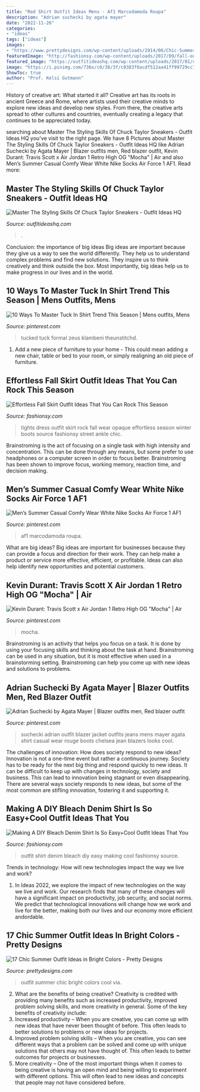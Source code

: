 ```yaml
---
title: "Red Shirt Outfit Ideas Mens - Af1 Marcodamoda Roupa"
description: "Adrian suchecki by agata mayer"
date: "2022-11-26"
categories:
- "ideas"
tags: ["ideas"]
images:
- "https://www.prettydesigns.com/wp-content/uploads/2014/06/Chic-Summer-Outfit.jpg"
featuredImage: "http://fashionsy.com/wp-content/uploads/2017/09/fall-outfit-8.jpg"
featured_image: "https://outfitideashq.com/wp-content/uploads/2017/01/chuck-taylor-9-643x1024.jpg"
image: "https://i.pinimg.com/736x/c0/38/3f/c0383f8acdf512aa41ff99729cc775e5.jpg"
ShowToc: true
author: "Prof. Kelsi Gutmann"
---
```



History of creative art: What started it all?
Creative art has its roots in ancient Greece and Rome, where artists used their creative minds to explore new ideas and develop new styles. From there, the creative arts spread to other cultures and countries, eventually creating a legacy that continues to be appreciated today.

	

		
searching about Master The Styling Skills Of Chuck Taylor Sneakers - Outfit Ideas HQ you've visit to the right page. We have 8 Pictures about Master The Styling Skills Of Chuck Taylor Sneakers - Outfit Ideas HQ like Adrian Suchecki by Agata Mayer | Blazer outfits men, Red blazer outfit, Kevin Durant: Travis Scott x Air Jordan 1 Retro High OG &quot;Mocha&quot; | Air and also Men’s Summer Casual Comfy Wear White Nike Socks Air Force 1 AF1. Read more:
		
    
## Master The Styling Skills Of Chuck Taylor Sneakers - Outfit Ideas HQ

<img loading=lazy src="https://outfitideashq.com/wp-content/uploads/2017/01/chuck-taylor-9-643x1024.jpg" onerror="this.onerror=null;this.src='https://tse3.mm.bing.net/th?id=OIP.2rYr1588XrBi0syoIPcjhQHaLy&amp;pid=15.1';" alt="Master The Styling Skills Of Chuck Taylor Sneakers - Outfit Ideas HQ">

_Source: outfitideashq.com_

>. 

	

Conclusion: the importance of big ideas
Big ideas are important because they give us a way to see the world differently. They help us to understand complex problems and find new solutions. They inspire us to think creatively and think outside the box. Most importantly, big ideas help us to make progress in our lives and in the world.

    
## 10 Ways To Master Tuck In Shirt Trend This Season | Mens Outfits, Mens

<img loading=lazy src="https://i.pinimg.com/736x/8e/eb/bc/8eebbc3a58687fe53c7d45ee8dae79ab.jpg" onerror="this.onerror=null;this.src='https://tse3.mm.bing.net/th?id=OIP.cRjg5DjwcJQnvSFWIscGkQHaTR&amp;pid=15.1';" alt="10 Ways To Master Tuck In Shirt Trend This Season | Mens outfits, Mens">

_Source: pinterest.com_

>tucked tuck formal zeus klambeni theunstitchd. 

	

1. Add a new piece of furniture to your home - This could mean adding a new chair, table or bed to your room, or simply realigning an old piece of furniture.

    
## Effortless Fall Skirt Outfit Ideas That You Can Rock This Season

<img loading=lazy src="http://fashionsy.com/wp-content/uploads/2017/09/fall-outfit-8.jpg" onerror="this.onerror=null;this.src='https://tse1.mm.bing.net/th?id=OIP.yzUodEA6iHXYKRrYL8wp5QHaLH&amp;pid=15.1';" alt="Effortless Fall Skirt Outfit Ideas That You Can Rock This Season">

_Source: fashionsy.com_

>tights dress outfit skirt rock fall wear opaque effortless season winter boots source fashionsy street ankle chic. 

	

Brainstroming is the act of focusing on a single task with high intensity and concentration. This can be done through any means, but some prefer to use headphones or a computer screen in order to focus better. Brainstroming has been shown to improve focus, working memory, reaction time, and decision making.

    
## Men’s Summer Casual Comfy Wear White Nike Socks Air Force 1 AF1

<img loading=lazy src="https://i.pinimg.com/736x/c0/38/3f/c0383f8acdf512aa41ff99729cc775e5.jpg" onerror="this.onerror=null;this.src='https://tse4.mm.bing.net/th?id=OIP.H1TOKYxExdAcNw7NrTJ4wQHaJO&amp;pid=15.1';" alt="Men’s Summer Casual Comfy Wear White Nike Socks Air Force 1 AF1">

_Source: pinterest.com_

>af1 marcodamoda roupa. 

	

What are big ideas?
Big ideas are important for businesses because they can provide a focus and direction for their work. They can help make a product or service more effective, efficient, or profitable. Ideas can also help identify new opportunities and potential customers.

    
## Kevin Durant: Travis Scott X Air Jordan 1 Retro High OG &quot;Mocha&quot; | Air

<img loading=lazy src="https://i.pinimg.com/736x/90/9e/b1/909eb107fb41ea11bb01a1d9c12e26d6.jpg" onerror="this.onerror=null;this.src='https://tse2.mm.bing.net/th?id=OIP.fgBLg3WcXcpNuW-DVjIgcAHaNK&amp;pid=15.1';" alt="Kevin Durant: Travis Scott x Air Jordan 1 Retro High OG &quot;Mocha&quot; | Air">

_Source: pinterest.com_

>mocha. 

	

Brainstroming is an activity that helps you focus on a task. It is done by using your focusing skills and thinking about the task at hand. Brainstroming can be used in any situation, but it is most effective when used in a brainstorming setting. Brainstroming can help you come up with new ideas and solutions to problems.

    
## Adrian Suchecki By Agata Mayer | Blazer Outfits Men, Red Blazer Outfit

<img loading=lazy src="https://i.pinimg.com/736x/bc/20/83/bc2083633950c95bd3b0dc08778fadb0--cool-outfits-outfit-ideas.jpg" onerror="this.onerror=null;this.src='https://tse2.mm.bing.net/th?id=OIP.oVxwcB_RILK7CxKo5bRirQHaKe&amp;pid=15.1';" alt="Adrian Suchecki by Agata Mayer | Blazer outfits men, Red blazer outfit">

_Source: pinterest.com_

>suchecki adrian outfit blazer jacket outfits jeans mens mayer agata shirt casual wear rouge boots chelsea jean blazers looks cool. 

	

The challenges of innovation: How does society respond to new ideas?
Innovation is not a one-time event but rather a continuous journey. Society has to be ready for the next big thing and respond quickly to new ideas. It can be difficult to keep up with changes in technology, society and business. This can lead to innovation being stagnant or even disappearing. There are several ways society responds to new ideas, but some of the most common are stifling innovation, fostering it and supporting it.

    
## Making A DIY Bleach Denim Shirt Is So Easy+Cool Outfit Ideas That You

<img loading=lazy src="http://fashionsy.com/wp-content/uploads/2017/05/Tie-Dyed-Denim-Shirt-Outfit.png" onerror="this.onerror=null;this.src='https://tse1.mm.bing.net/th?id=OIP.7YDcy2Ef3GhLr6h_PYzFLQHaLa&amp;pid=15.1';" alt="Making A DIY Bleach Denim Shirt Is So Easy+Cool Outfit Ideas That You">

_Source: fashionsy.com_

>outfit shirt denim bleach diy easy making cool fashionsy source. 

	

Trends in technology: How will new technologies impact the way we live and work?
1. In Ideas 2022, we explore the impact of new technologies on the way we live and work. Our research finds that many of these changes will have a significant impact on productivity, job security, and social norms. We predict that technological innovations will change how we work and live for the better, making both our lives and our economy more efficient andordable.

    
## 17 Chic Summer Outfit Ideas In Bright Colors - Pretty Designs

<img loading=lazy src="https://www.prettydesigns.com/wp-content/uploads/2014/06/Chic-Summer-Outfit.jpg" onerror="this.onerror=null;this.src='https://tse2.mm.bing.net/th?id=OIP.YPBAn0ImFOHGF9vsnu9yVAHaK3&amp;pid=15.1';" alt="17 Chic Summer Outfit Ideas in Bright Colors - Pretty Designs">

_Source: prettydesigns.com_

>outfit summer chic bright colors cool via. 

	

2. What are the benefits of being creative?
Creativity is credited with providing many benefits such as increased productivity, improved problem solving skills, and more creativity in general. Some of the key benefits of creativity include: 
1. Increased productivity – When you are creative, you can come up with new ideas that have never been thought of before. This often leads to better solutions to problems or new ideas for projects. 
2. Improved problem solving skills – When you are creative, you can see different ways that a problem can be solved and come up with unique solutions that others may not have thought of. This often leads to better outcomes for projects or businesses. 
3. More creativity – One of the most important things when it comes to being creative is having an open mind and being willing to experiment with different options. This will often lead to new ideas and concepts that people may not have considered before.


